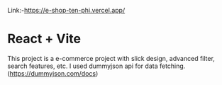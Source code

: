 Link:-https://e-shop-ten-phi.vercel.app/



# React + Vite

This project is a e-commerce project with slick design, advanced filter, search features, etc.
I used dummyjson api for data fetching.(https://dummyjson.com/docs)
